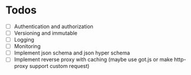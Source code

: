 # Todos

- [ ] Authentication and authorization
- [ ] Versioning and immutable
- [ ] Logging
- [ ] Monitoring
- [ ] Implement json schema and json hyper schema
- [ ] Implement reverse proxy with caching (maybe use got.js or make http-proxy support custom request)
